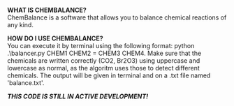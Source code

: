 **WHAT IS CHEMBALANCE? <br/>**
ChemBalance is a software that allows you to balance chemical reactions of any kind. <br/>


**HOW DO I USE CHEMBALANCE? <br/>**
You can execute it by terminal using the following format: python .\balancer.py CHEM1 CHEM2 = CHEM3 CHEM4.
Make sure that the chemicals are written correctly (CO2, Br2O3) using uppercase and lowercase as normal, as the
algoritm uses those to detect different chemicals. The output will be given in terminal and on a .txt file named
'balance.txt'. <br/>

_**THIS CODE IS STILL IN ACTIVE DEVELOPMENT!**_